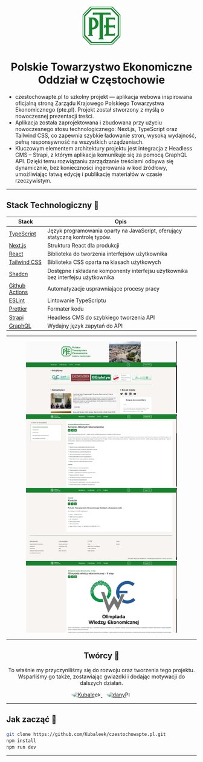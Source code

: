 <p align="center">
  <img width="100" src="./public/pte.svg" alt="Teb Edukacja">
</p>
<h1 align="center">Polskie Towarzystwo Ekonomiczne Oddział w Częstochowie</h1>

- czestochowapte.pl to szkolny projekt — aplikacja webowa inspirowana oficjalną stroną Zarządu Krajowego Polskiego Towarzystwa Ekonomicznego (pte.pl). Projekt został stworzony z myślą o nowoczesnej prezentacji treści.
- Aplikacja została zaprojektowana i zbudowana przy użyciu nowoczesnego stosu technologicznego: Next.js, TypeScript oraz Tailwind CSS, co zapewnia szybkie ładowanie stron, wysoką wydajność, pełną responsywność na wszystkich urządzeniach.
- Kluczowym elementem architektury projektu jest integracja z Headless CMS – Strapi, z którym aplikacja komunikuje się za pomocą GraphQL API. Dzięki temu rozwiązaniu zarządzanie treściami odbywa się dynamicznie, bez konieczności ingerowania w kod źródłowy, umożliwiając łatwą edycję i publikację materiałów w czasie rzeczywistym.
  
--- 

<h2>Stack Technologiczny 🧰</h2>

| Stack | Opis                                                                                                         |
| --------- | ------------------------------------------------------------------------------------------------------------------- |    
| [TypeScript](https://www.typescriptlang.org/) | Język programowania oparty na JavaScript, oferujący statyczną kontrolę typów. 
| [Next.js](https://nextjs.org/) | Struktura React dla produkcji 
| [React](https://reactjs.org/) | Biblioteka do tworzenia interfejsów użytkownika 
| [Tailwind CSS](https://tailwindcss.com/)               | Biblioteka CSS oparta na klasach użytkowych                     
| [Shadcn](https://ui.shadcn.com/)                  | Dostępne i składane komponenty interfejsu użytkownika bez interfejsu użytkownika 
| [Github Actions](https://github.com/features/actions)  | Automatyzacje usprawniające procesy pracy                     
| [ESLint](https://eslint.org/)                          | Lintowanie TypeScriptu                                    
| [Prettier](https://prettier.io/)                       | Formater kodu
| [Strapi](https://strapi.io/)                       | Headless CMS do szybkiego tworzenia API
| [GraphQL](https://graphql.org/learn/)                       | Wydajny język zapytań do API

--- 

<div align="center">
<img src="./public/image-1.png" width="400" />
<img src="./public/image-2.png"  width="400"  />
<img src="./public/image-3.png"  width="400"  />
<img src="./public/image-4.png"  width="400"  />
</div>

--- 

<h2 align="center">Twórcy 💼</h2>


<p align="center">
  To właśnie my przyczyniliśmy się do rozwoju oraz tworzenia tego projektu.<br/>
  Wsparliśmy go także, zostawiając gwiazdki i dodając motywacji do dalszych działań.

</p>


<p align="center">
  <a href="https://github.com/Kubaleek">
    <img src="https://avatars.githubusercontent.com/u/143101230?v=4" width="64" height="64" style="border-radius:50%;" alt="Kubaleek" />
  </a>
  &nbsp;&nbsp;

  <a href="https://github.com/danyPL">
    <img src="https://avatars.githubusercontent.com/u/112093587?v=4" width="64" height="64" style="border-radius:50%;" alt="danyPL" />
  </a>

</p>

--- 

<h2>Jak zacząć 🚀</h2>

```bash
git clone https://github.com/Kubaleek/czestochowapte.pl.git
npm install
npm run dev

```

--- 

